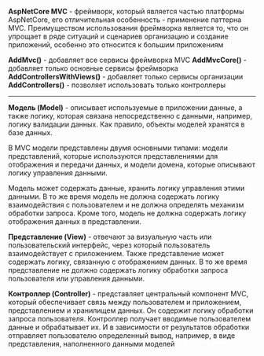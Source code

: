 **AspNetCore MVC** - фреймворк, который является частью платформы AspNetCore, его отличительная особенность - применение паттерна MVC. Преимуществом использования фреймворка является то, что он упрощает в ряде ситуаций и сценариев организацию и создание приложений, особенно это относится к большим приложениям

**AddMvc()** - добавляет все сервисы фреймворка MVC
**AddMvcCore()** - добавляет только основные сервисы фреймворка
**AddControllersWithViews()** - добавляет только сервисы организации **AddControllers()** - позволяет использовать только контроллеры

---

**Модель (Model)** - описывает используемые в приложении данные, а также логику, которая связана непосредственно с данными, например, логику валидации данных. Как правило, объекты моделей хранятся в базе данных.

В MVC модели представлены двумя основными типами: модели представлений, которые используются представлениями для отображения и передачи данных, и модели домена, которые описывают логику управления данными.

Модель может содержать данные, хранить логику управления этими данными. В то же время модель не должна содержать логику взаимодействия с пользователем и не должна определять механизм обработки запроса. Кроме того, модель не должна содержать логику отображения данных в представлении.

**Представление (View)** - отвечают за визуальную часть или пользовательский интерфейс, через который пользователь взаимодействует с приложением. Также представление может содержать логику, связанную с отображением данных. В то же время представление не должно содержать логику обработки запроса пользователя или управления данными.

**Контроллер (Controller)** - представляет центральный компонент MVC, который обеспечивает связь между пользователем и приложением, представлением и хранилищем данных. Он содержит логику обработки запроса пользователя. Контроллер получает вводимые пользователем данные и обрабатывает их. И в зависимости от результатов обработки отправляет пользователю определенный вывод, например, в виде представления, наполненного данными моделей